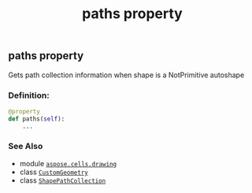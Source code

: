 ﻿---
title: paths property
second_title: Aspose.Cells for Python via .NET API References
description: 
type: docs
weight: 30
url: /aspose.cells.drawing/customgeometry/paths/
is_root: false
---

## paths property


Gets path collection information when shape is a NotPrimitive autoshape
### Definition:
```python
@property
def paths(self):
    ...
```

### See Also
* module [`aspose.cells.drawing`](../../)
* class [`CustomGeometry`](/cells/python-net/aspose.cells.drawing/customgeometry)
* class [`ShapePathCollection`](/cells/python-net/aspose.cells.drawing/shapepathcollection)
